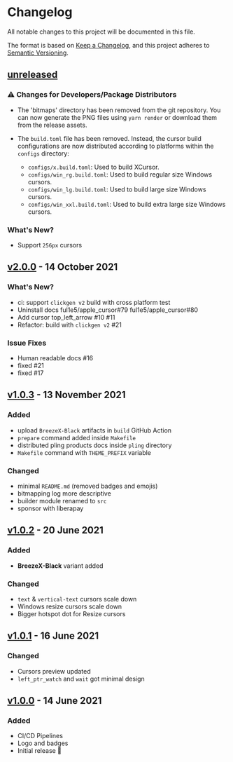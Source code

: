 # Changelog

All notable changes to this project will be documented in this file.

The format is based on [Keep a Changelog](https://keepachangelog.com/en/1.0.0/),
and this project adheres to [Semantic Versioning](https://semver.org/spec/v2.0.0.html).

## [unreleased]

### :warning: Changes for Developers/Package Distributors

-   The 'bitmaps' directory has been removed from the git repository. You can now generate the PNG files using `yarn render` or download them from the release assets.

-   The `build.toml` file has been removed. Instead, the cursor build configurations are now distributed according to platforms within the `configs` directory:
    -   `configs/x.build.toml`: Used to build XCursor.
    -   `configs/win_rg.build.toml`: Used to build regular size Windows cursors.
    -   `configs/win_lg.build.toml`: Used to build large size Windows cursors.
    -   `configs/win_xxl.build.toml`: Used to build extra large size Windows cursors.

### What's New?

-   Support `256px` cursors

## [v2.0.0] - 14 October 2021

### What's New?

-   ci: support `clickgen v2` build with cross platform test
-   Uninstall docs ful1e5/apple_cursor#79 ful1e5/apple_cursor#80
-   Add cursor top_left_arrow #10 #11
-   Refactor: build with `clickgen v2` #21

### Issue Fixes

-   Human readable docs #16
-   fixed #21
-   fixed #17

## [v1.0.3] - 13 November 2021

### Added

-   upload `BreezeX-Black` artifacts in `build` GitHub Action
-   `prepare` command added inside `Makefile`
-   distributed pling products docs inside `pling` directory
-   `Makefile` command with `THEME_PREFIX` variable

### Changed

-   minimal `README.md` (removed badges and emojis)
-   bitmapping log more descriptive
-   builder module renamed to `src`
-   sponsor with liberapay

## [v1.0.2] - 20 June 2021

### Added

-   **BreezeX-Black** variant added

### Changed

-   `text` & `vertical-text` cursors scale down
-   Windows resize cursors scale down
-   Bigger hotspot dot for Resize cursors

## [v1.0.1] - 16 June 2021

### Changed

-   Cursors preview updated
-   `left_ptr_watch` and `wait` got minimal design

## [v1.0.0] - 14 June 2021

### Added

-   CI/CD Pipelines
-   Logo and badges
-   Initial release 🎊

[unreleased]: https://github.com/ful1e5/BreezeX_Cursor/compare/v2.0.0...main
[v2.0.0]: https://github.com/ful1e5/BreezeX_Cursor/compare/v1.0.3...v2.0.0
[v1.0.3]: https://github.com/ful1e5/BreezeX_Cursor/compare/v1.0.2...v1.0.3
[v1.0.2]: https://github.com/ful1e5/BreezeX_Cursor/compare/v1.0.1...v1.0.2
[v1.0.1]: https://github.com/ful1e5/BreezeX_Cursor/compare/v1.0.0...v1.0.1
[v1.0.0]: https://github.com/ful1e5/BreezeX_Cursor/tree/v1.0.0
